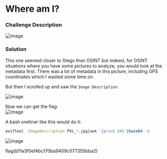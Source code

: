 # Where am I?

### Challenge Description
![image](https://github.com/LazyTitan33/CTF-Writeups/assets/80063008/c274f7bf-a8c1-495e-a974-8434e4fc4369)

### Solution
This one seemed closer to Stego than OSINT but indeed, for OSINT situations where you have some pictures to analyze, you would look at the metadata first. There was a lot of metadata in this picture, including GPS coordinates which I wasted some time on.

But then I scrolled up and saw the `Image Description`:

![image](https://github.com/LazyTitan33/CTF-Writeups/assets/80063008/45b0f7d2-c18b-422c-8d31-b4237e47fe09)

Now we can get the flag:  
![image](https://github.com/LazyTitan33/CTF-Writeups/assets/80063008/d8ef451d-47e1-420a-b4f3-85b5efefc369)

A bash oneliner like this would do it:

```bash
exiftool -ImageDescription PXL_*.jpg|awk '{print $4}'|base64 -d
```
![image](https://github.com/LazyTitan33/CTF-Writeups/assets/80063008/45674d5e-8397-4cee-8ed6-5c19b3eebedb)

flag{b11a3f0ef4bc170ba9409c077355bba2)
